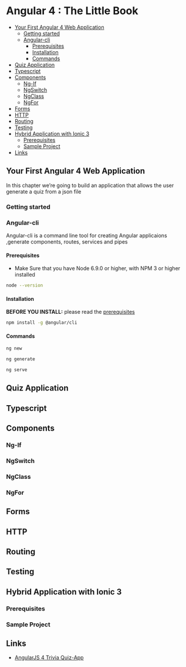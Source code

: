 Angular 4 : The Little Book
=
<!-- TOC -->

- [Your First Angular 4 Web Application](#your-first-angular-4-web-application)
    - [Getting started](#getting-started)
    - [Angular-cli](#angular-cli)
        - [Prerequisites](#prerequisites)
        - [Installation](#installation)
        - [Commands](#commands)
- [Quiz Application](#quiz-application)
- [Typescript](#typescript)
- [Components](#components)
    - [Ng-If](#ng-if)
    - [NgSwitch](#ngswitch)
    - [NgClass](#ngclass)
    - [NgFor](#ngfor)
- [Forms](#forms)
- [HTTP](#http)
- [Routing](#routing)
- [Testing](#testing)
- [Hybrid Application with Ionic 3](#hybrid-application-with-ionic-3)
    - [Prerequisites](#prerequisites-1)
    - [Sample Project](#sample-project)
- [Links](#links)

<!-- /TOC -->

## Your First Angular 4 Web Application
In this chapter we’re going to build an application that allows the user  generate a quiz from a json file
### Getting started
### Angular-cli
Angular-cli is a command line tool for creating Angular applicaions ,generate components, routes, services and pipes 
#### Prerequisites
- Make Sure that you have  Node 6.9.0 or higher,  with NPM 3 or higher installed
```bash
node --version
```
#### Installation
**BEFORE YOU INSTALL:** please read the [prerequisites](#prerequisites)
```bash
npm install -g @angular/cli
```
#### Commands

```bash
ng new
```

```bash
ng generate
```

```bash
ng serve
```
## Quiz Application
## Typescript
## Components
### Ng-If
### NgSwitch
### NgClass
### NgFor
## Forms
## HTTP 
## Routing
## Testing
## Hybrid Application with Ionic 3
### Prerequisites
### Sample Project
## Links
 - [AngularJS 4 Trivia Quiz-App](https://github.com/chihebnabil/AngularJS-4-Quiz-App)

